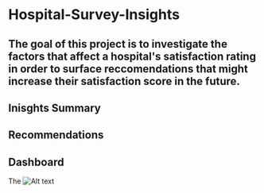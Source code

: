 # Hospital-Survey-Insights

## The goal of this project is to investigate the factors that affect a hospital's satisfaction rating in order to surface reccomendations that might increase their satisfaction score in the future. 


## Inisghts Summary
## Recommendations
## Dashboard
The ![Alt text](file:///Users/charlmescalera/Desktop/Screenshot%202024-07-30%20at%201.12.08%E2%80%AFPM.png)


